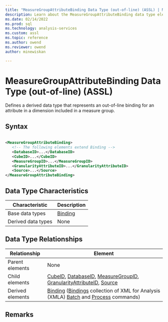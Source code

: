 ```yaml
---
title: "MeasureGroupAttributeBinding Data Type (out-of-line) (ASSL) | Microsoft Docs"
description: Learn about the MeasureGroupAttributeBinding data type element in the Analysis Services Scripting Language (ASSL) schema.
ms.date: 02/14/2022
ms.prod: sql
ms.technology: analysis-services
ms.custom: assl
ms.topic: reference
ms.author: owend
ms.reviewer: owend
author: minewiskan

---
```

# MeasureGroupAttributeBinding Data Type (out-of-line) (ASSL)

  Defines a derived data type that represents an out-of-line binding for an attribute in a dimension included in a measure group.  
  
## Syntax  
  
```xml  
  
<MeasureGroupAttributeBinding>  
   <!-- The following elements extend Binding -->  
   <DatabaseID>...</DatabaseID>  
   <CubeID>...</CubeID>  
   <MeasureGroupID>...</MeasureGroupID>  
   <GranularityAttributeID>...</GranularityAttributeID>  
   <Source>...</Source>  
</MeasureGroupAttributeBinding>  
```  
  
## Data Type Characteristics  
  
|Characteristic|Description|  
|--------------------|-----------------|  
|Base data types|[Binding](binding-data-type-assl.md)|  
|Derived data types|None|  
  
## Data Type Relationships  
  
|Relationship|Element|  
|------------------|-------------|  
|Parent elements|None|  
|Child elements|[CubeID](../properties/cubeid-element-assl.md), [DatabaseID](../../xmla/xml-elements-properties/databaseid-element-xmla.md), [MeasureGroupID](../properties/measuregroupid-element-assl.md), [GranularityAttributeID](../properties/granularityattributeid-element-assl.md), [Source](../properties/source-element-binding-assl.md)|  
|Derived elements|[Binding](../../xmla/xml-elements-properties/binding-element-xmla.md) ([Bindings](../collections/attributes-element-assl.md) collection of XML for Analysis (XMLA) [Batch](../../xmla/xml-elements-commands/batch-element-xmla.md) and [Process](../../xmla/xml-elements-commands/process-element-xmla.md) commands)|  
  
## Remarks  
